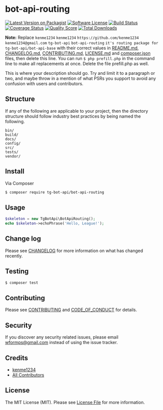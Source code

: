 # bot-api-routing

[![Latest Version on Packagist][ico-version]][link-packagist]
[![Software License][ico-license]](LICENSE.md)
[![Build Status][ico-travis]][link-travis]
[![Coverage Status][ico-scrutinizer]][link-scrutinizer]
[![Quality Score][ico-code-quality]][link-code-quality]
[![Total Downloads][ico-downloads]][link-downloads]

**Note:** Replace ```kenme1234``` ```kenme1234``` ```https://github.com/kenme1234``` ```kenme1234@gmail.com``` ```tg-bot-api``` ```bot-api-routing``` ```it's routing package for tg-bot-api/bot-api-base``` with their correct values in [README.md](README.md), [CHANGELOG.md](CHANGELOG.md), [CONTRIBUTING.md](CONTRIBUTING.md), [LICENSE.md](LICENSE.md) and [composer.json](composer.json) files, then delete this line. You can run `$ php prefill.php` in the command line to make all replacements at once. Delete the file prefill.php as well.

This is where your description should go. Try and limit it to a paragraph or two, and maybe throw in a mention of what
PSRs you support to avoid any confusion with users and contributors.

## Structure

If any of the following are applicable to your project, then the directory structure should follow industry best practices by being named the following.

```
bin/        
build/
docs/
config/
src/
tests/
vendor/
```


## Install

Via Composer

``` bash
$ composer require tg-bot-api/bot-api-routing
```

## Usage

``` php
$skeleton = new TgBotApi\BotApiRouting();
echo $skeleton->echoPhrase('Hello, League!');
```

## Change log

Please see [CHANGELOG](CHANGELOG.md) for more information on what has changed recently.

## Testing

``` bash
$ composer test
```

## Contributing

Please see [CONTRIBUTING](CONTRIBUTING.md) and [CODE_OF_CONDUCT](CODE_OF_CONDUCT.md) for details.

## Security

If you discover any security related issues, please email wformps@gmail.com instead of using the issue tracker.

## Credits

- [kenme1234][link-author]
- [All Contributors][link-contributors]

## License

The MIT License (MIT). Please see [License File](LICENSE.md) for more information.

[ico-version]: https://img.shields.io/packagist/v/tg-bot-api/bot-api-routing.svg?style=flat-square
[ico-license]: https://img.shields.io/badge/license-MIT-brightgreen.svg?style=flat-square
[ico-travis]: https://img.shields.io/travis/tg-bot-api/bot-api-routing/master.svg?style=flat-square
[ico-scrutinizer]: https://img.shields.io/scrutinizer/coverage/g/tg-bot-api/bot-api-routing.svg?style=flat-square
[ico-code-quality]: https://img.shields.io/scrutinizer/g/tg-bot-api/bot-api-routing.svg?style=flat-square
[ico-downloads]: https://img.shields.io/packagist/dt/tg-bot-api/bot-api-routing.svg?style=flat-square

[link-packagist]: https://packagist.org/packages/tg-bot-api/bot-api-routing
[link-travis]: https://travis-ci.org/tg-bot-api/bot-api-routing
[link-scrutinizer]: https://scrutinizer-ci.com/g/tg-bot-api/bot-api-routing/code-structure
[link-code-quality]: https://scrutinizer-ci.com/g/tg-bot-api/bot-api-routing
[link-downloads]: https://packagist.org/packages/tg-bot-api/bot-api-routing
[link-author]: https://github.com/greenplugin
[link-contributors]: ../../contributors
